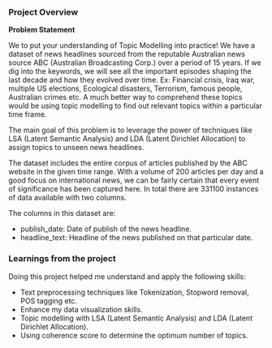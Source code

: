 ### Project Overview

 **Problem Statement**

We to put your understanding of Topic Modelling into practice! We have a dataset of news headlines sourced from the reputable Australian news source ABC (Australian Broadcasting Corp.) over a period of 15 years. If we dig into the keywords, we will see all the important episodes shaping the last decade and how they evolved over time. Ex: Financial crisis, Iraq war, multiple US elections, Ecological disasters, Terrorism, famous people, Australian crimes etc. A much better way to comprehend these topics would be using topic modelling to find out relevant topics within a particular time frame.

The main goal of this problem is to leverage the power of techniques like LSA (Latent Semantic Analysis) and LDA (Latent Dirichlet Allocation) to assign topics to unseen news headlines.


The dataset includes the entire corpus of articles published by the ABC website in the given time range. With a volume of 200 articles per day and a good focus on international news, we can be fairly certain that every event of significance has been captured here. In total there are 331100 instances of data available with two columns.

The columns in this dataset are:

- publish_date: Date of publish of the news headline.
- headline_text: Headline of the news published on that particular date.


### Learnings from the project

 Doing this project helped me understand and apply the following skills:

- Text preprocessing techniques like Tokenization, Stopword removal, POS tagging etc.
- Enhance my data visualization skills.
- Topic modelling with LSA (Latent Semantic Analysis) and LDA (Latent Dirichlet Allocation).
- Using coherence score to determine the optimum number of topics.


